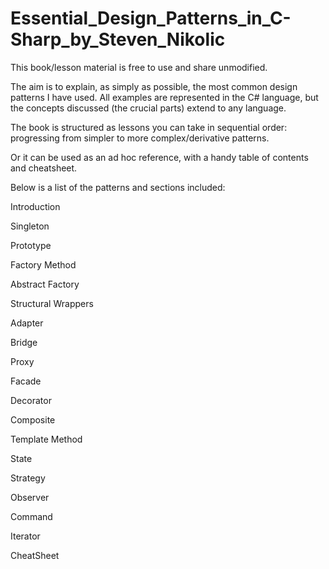# Essential_Design_Patterns_in_C-Sharp_by_Steven_Nikolic

This book/lesson material is free to use and share unmodified.

The aim is to explain, as simply as possible, the most common design patterns I have used.
All examples are represented in the C# language, but the concepts discussed (the crucial parts) extend to any language.

The book is structured as lessons you can take in sequential order: progressing from simpler to more complex/derivative patterns.

Or it can be used as an ad hoc reference, with a handy table of contents and cheatsheet.


Below is a list of the patterns and sections included:

Introduction

Singleton

Prototype

Factory Method

Abstract Factory

Structural Wrappers

Adapter

Bridge

Proxy

Facade

Decorator

Composite

Template Method

State

Strategy

Observer

Command

Iterator

CheatSheet

